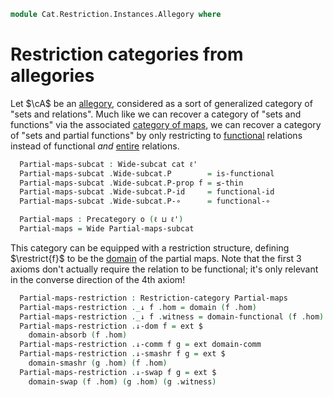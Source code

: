 <!--
```agda
open import Cat.Functor.WideSubcategory
open import Cat.Restriction.Base
open import Cat.Allegory.Base
open import Cat.Prelude

import Cat.Allegory.Morphism
```
-->

```agda
module Cat.Restriction.Instances.Allegory where
```

# Restriction categories from allegories

Let $\cA$ be an [allegory], considered as a sort of generalized category
of "sets and relations". Much like we can recover a category of "sets and
functions" via the associated [category of maps], we can recover a category
of "sets and partial functions" by only restricting to [functional]
relations instead of functional _and_ [entire] relations.

[allegory]: Cat.Allegory.Base.html
[category of maps]: Cat.Allegory.Maps.html
[functional]: Cat.Allegory.Morphism.html#functional-morphisms
[entire]: Cat.Allegory.Morphism.html#entire-morphisms

<!--
```agda
module _ {o ℓ ℓ'} (A : Allegory o ℓ ℓ') where
  open Cat.Allegory.Morphism A
  open Restriction-category
  open Wide-hom
```
-->

```agda
  Partial-maps-subcat : Wide-subcat cat ℓ'
  Partial-maps-subcat .Wide-subcat.P        = is-functional
  Partial-maps-subcat .Wide-subcat.P-prop f = ≤-thin
  Partial-maps-subcat .Wide-subcat.P-id     = functional-id
  Partial-maps-subcat .Wide-subcat.P-∘      = functional-∘

  Partial-maps : Precategory o (ℓ ⊔ ℓ')
  Partial-maps = Wide Partial-maps-subcat
```

This category can be equipped with a restriction structure, defining
$\restrict{f}$ to be the [domain] of the partial maps.
Note that the first 3 axioms don't actually require the relation to be
functional; it's only relevant in the converse direction of the 4th axiom!

[domain]: Cat.Allegory.Morphism.html#domains

```agda
  Partial-maps-restriction : Restriction-category Partial-maps
  Partial-maps-restriction ._↓ f .hom = domain (f .hom)
  Partial-maps-restriction ._↓ f .witness = domain-functional (f .hom)
  Partial-maps-restriction .↓-dom f = ext $
    domain-absorb (f .hom)
  Partial-maps-restriction .↓-comm f g = ext domain-comm
  Partial-maps-restriction .↓-smashr f g = ext $
    domain-smashr (g .hom) (f .hom)
  Partial-maps-restriction .↓-swap f g = ext $
    domain-swap (f .hom) (g .hom) (g .witness)
```
